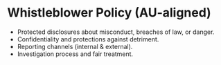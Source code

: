 # Whistleblower Policy (AU-aligned)

- Protected disclosures about misconduct, breaches of law, or danger.
- Confidentiality and protections against detriment.
- Reporting channels (internal & external).
- Investigation process and fair treatment.
